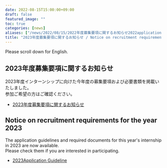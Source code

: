 ```yaml
---
date: 2022-08-15T15:00:00+09:00
draft: false
featured_image: ""
toc: true
categories: [news]
aliases: ["/news/2022/08/15/2022年度募集要項に関するお知らせ2022application-guideline/"]
title: "2023年度募集要項に関するお知らせ / Notice on recruitment requirements for the year 2023"
---
```

Please scroll down for English.

## 2023年度募集要項に関するお知らせ

2023年度インターンシップに向けた今年度の募集要項および必要書類を掲載いたしました。  
参加ご希望の⽅はご確認ください。

- [2023年度募集要項に関するお知らせ](/internship/required-docs/)

## Notice on recruitment requirements for the year 2023

The application guidelines and required documents for this year's internship in 2023 are now available.  
Please check them if you are interested in participating.

- [2023Application Guideline](/internship/required-docs/)
